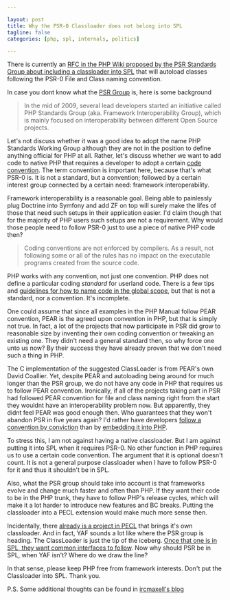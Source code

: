 ```yaml
---

layout: post
title: Why the PSR-0 Classloader does not belong into SPL
tagline: false
categories: [php, spl, internals, politics]

---
```


There is currently an [RFC in the PHP Wiki proposed by the PSR Standards Group about
including a classloader into SPL][1] that will autoload classes following the PSR-0 File
and Class naming convention.

In case you dont know what the [PSR Group][2] is, here is some background

> In the mid of 2009, several lead developers started an initiative called PHP Standards Group (aka. Framework Interoperability Group), which is mainly focused on interoperability between different Open Source projects.

Let's not discuss whether it was a good idea to adopt the name PHP Standards Working
Group although they are not in the position to define anything official for PHP at all.
Rather, let's discuss whether we want to add code to native PHP that requires a
developer to adopt a certain [code convention][6]. The term convention is important here,
because that's what PSR-0 is. It is not a standard, but a convention; followed by
a certain interest group connected by a certain need: framework interoperability.

Framework interoperability is a reasonable goal. Being able to painlessly plug Doctrine
into Symfony and add ZF on top will surely make the lifes of those that need such setups
in their application easier. I'd claim though that for the majority of PHP users such
setups are not a requirement. Why would those people need to follow PSR-0 just to
use a piece of native PHP code then?

> Coding conventions are not enforced by compilers. As a result, not following some or all of the rules has no impact on the executable programs created from the source code.

PHP works with any convention, not just one convention. PHP does not define a particular
coding *standard* for userland code. There is a few tips and [guidelines for how to
name code in the global scope][3], but that is not a standard, nor a convention.
It's incomplete.

One could assume that since all examples in the PHP Manual follow PEAR convention, PEAR
is the agreed upon convention in PHP, but that is simply not true. In fact, a lot of the
projects that now participate in PSR did grow to reasonable size by inventing their own
coding convention or tweaking an existing one. They didn't need a general standard then,
so why force one unto us now? By their success they have already proven that we don't
need such a thing in PHP.

The C implementation of the suggested ClassLoader is from PEAR's own David Coallier.
Yet, despite PEAR and autoloading being around for much longer than the PSR group, we
do not have any code in PHP that requires us to follow PEAR convention. Ironically, if
all of the projects taking part in PSR had followed PEAR convention for file and
class naming right from the start they wouldnt have an interoperability problem now.
But apparently, they didnt feel PEAR was good enough then. Who guarantees that they
won't abandon PSR in five years again? I'd rather have developers [follow a convention by
conviction][4] than by [embedding it into PHP][5].

To stress this, I am not against having a native classloader. But I am against
putting it into SPL when it requires PSR-0. No other function in PHP requires us to use
a certain code convention. The argument that it is optional doesn't count. It is not
a general purpose classloader when I have to follow PSR-0 for it and thus it
shouldn't be in SPL.

Also, what the PSR group should take into account is that frameworks evolve and change
much faster and often than PHP. If they want their code to be in the PHP trunk, they
have to follow PHP's release cycles, which will make it a lot harder to introduce new
features and BC breaks. Putting the classloader into a PECL extension would make much
more sense then.

Incidentally, there [already is a project in PECL][7] that brings it's own classloader.
And in fact, YAF sounds a lot like where the PSR group is heading. The ClassLoader is
just the tip of the iceberg. [Once that one is in SPL, they want common interfaces to
follow][8]. Now why should PSR be in SPL, when YAF isn't? Where do we draw the line?

In that sense, please keep PHP free from framework interests.
Don't put the Classloader into SPL.
Thank you.

P.S. Some additional thoughts can be found in [ircmaxell's blog][9]

[1]: https://wiki.php.net/rfc/splclassloader
[2]: https://groups.google.com/group/php-standards
[3]: http://docs.php.net/manual/en/userlandnaming.php
[4]: http://martinfowler.com/bliki/EnablingAttitude.html
[5]: http://martinfowler.com/bliki/DirectingAttitude.html
[6]: https://secure.wikimedia.org/wikipedia/en/wiki/Coding_conventions
[7]: http://docs.php.net/manual/en/book.yaf.php
[8]: https://groups.google.com/group/php-standards/browse_thread/thread/44158f606ad39b1a
[9]: http://blog.ircmaxell.com/2011/11/on-psr-0-being-included-in-phps-core.html